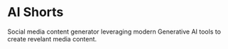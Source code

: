 # AI Shorts

Social media content generator leveraging modern Generative AI tools to create revelant media content.